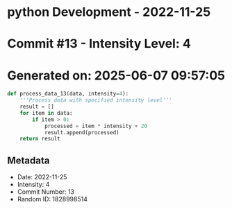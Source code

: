 ﻿# python Development - 2022-11-25
# Commit #13 - Intensity Level: 4
# Generated on: 2025-06-07 09:57:05
```python
def process_data_13(data, intensity=4):
    '''Process data with specified intensity level'''
    result = []
    for item in data:
        if item > 0:
            processed = item * intensity + 20
            result.append(processed)
    return result
```
## Metadata
- Date: 2022-11-25
- Intensity: 4
- Commit Number: 13
- Random ID: 1828998514
